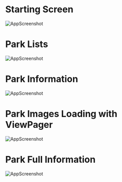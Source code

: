 # Starting Screen

![AppScreenshot](https://github.com/mufratkarim/NPS-American-Parks/blob/master/images/NPS%20Parks%20(1).jpg)

# Park Lists
![AppScreenshot](https://github.com/mufratkarim/NPS-American-Parks/blob/master/images/NPS%20Parks%20(2).jpg)

# Park Information
![AppScreenshot](https://github.com/mufratkarim/NPS-American-Parks/blob/master/images/NPS%20Parks%20(4).jpg)

# Park Images Loading with ViewPager
![AppScreenshot](https://github.com/mufratkarim/NPS-American-Parks/blob/master/images/NPS%20Parks%20(3).jpg)

# Park Full Information
![AppScreenshot](https://github.com/mufratkarim/NPS-American-Parks/blob/master/images/NPS%20Parks%20(5).jpg)
